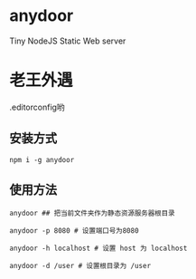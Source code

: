 # anydoor
Tiny NodeJS Static Web server




# 老王外遇
.editorconfig哟



## 安装方式
```
npm i -g anydoor
```

## 使用方法

```
anydoor ## 把当前文件夹作为静态资源服务器根目录

anydoor -p 8080 # 设置端口号为8080

anydoor -h localhost # 设置 host 为 localhost

anydoor -d /user # 设置根目录为 /user
```

